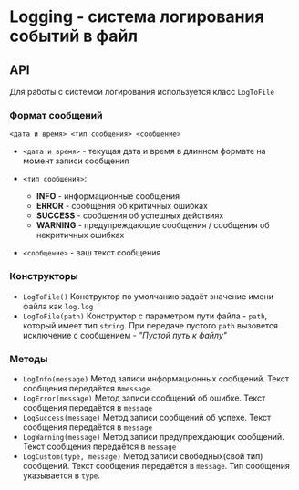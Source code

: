 # Logging - система логирования событий в файл

## API

Для работы с системой логирования используется класс `LogToFile`

### Формат сообщений

`<дата и время> <тип сообщения> <сообщение>`

- `<дата и время>` - текущая дата и время в длинном формате на момент записи сообщения
- `<тип сообщения>`:
    - **INFO** - информационные сообщения
    - **ERROR** - сообщения об критичных ошибках
    - **SUCCESS** - сообщения об успешных действиях
    - **WARNING** - предупреждающие сообщения / сообщения об некритичных ошибках
    
- `<сообщение>` - ваш текст сообщения

### Конструкторы

- `LogToFile()` Конструктор по умолчанию задаёт значение имени файла как `log.log`
- `LogToFile(path)` Конструктор с параметром пути файла - `path`, который имеет тип `string`. При передаче пустого `path` вызовется исключение с сообщением - *"Пустой путь к файлу"*

### Методы

- `LogInfo(message)` Метод записи информационных сообщений. Текст сообщения передаётся в`message`.
- `LogError(message)` Метод записи сообщений об ошибке. Текст сообщения передаётся в `message`
- `LogSuccess(message)` Метод записи сообщений об успехе. Текст сообщения передаётся в `message`
- `LogWarning(message)` Метод записи предупреждающих сообщений. Текст сообщения передаётся в `message`
- `LogCustom(type, message)` Метод записи свободных(свой тип) сообщений. Текст сообщения передаётся в `message`. Тип сообщения указывается в `type`.